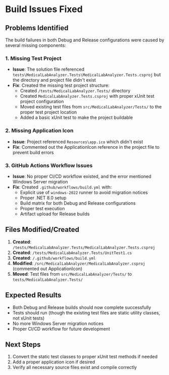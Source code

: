 # Build Issues Fixed

## Problems Identified

The build failures in both Debug and Release configurations were caused by several missing components:

### 1. Missing Test Project
- **Issue**: The solution file referenced `tests\MedicalLabAnalyzer.Tests\MedicalLabAnalyzer.Tests.csproj` but the directory and project file didn't exist
- **Fix**: Created the missing test project structure:
  - Created `/tests/MedicalLabAnalyzer.Tests/` directory
  - Created `MedicalLabAnalyzer.Tests.csproj` with proper xUnit test project configuration
  - Moved existing test files from `src/MedicalLabAnalyzer/Tests/` to the proper test project location
  - Added a basic xUnit test to make the project buildable

### 2. Missing Application Icon
- **Issue**: Project referenced `Resources\app.ico` which didn't exist
- **Fix**: Commented out the ApplicationIcon reference in the project file to prevent build errors

### 3. GitHub Actions Workflow Issues
- **Issue**: No proper CI/CD workflow existed, and the error mentioned Windows Server migration
- **Fix**: Created `.github/workflows/build.yml` with:
  - Explicit use of `windows-2022` runner to avoid migration notices
  - Proper .NET 8.0 setup
  - Build matrix for both Debug and Release configurations
  - Proper test execution
  - Artifact upload for Release builds

## Files Modified/Created

1. **Created**: `/tests/MedicalLabAnalyzer.Tests/MedicalLabAnalyzer.Tests.csproj`
2. **Created**: `/tests/MedicalLabAnalyzer.Tests/UnitTest1.cs`
3. **Created**: `/.github/workflows/build.yml`
4. **Modified**: `/src/MedicalLabAnalyzer/MedicalLabAnalyzer.csproj` (commented out ApplicationIcon)
5. **Moved**: Test files from `src/MedicalLabAnalyzer/Tests/` to `tests/MedicalLabAnalyzer.Tests/`

## Expected Results

- Both Debug and Release builds should now complete successfully
- Tests should run (though the existing test files are static utility classes, not xUnit tests)
- No more Windows Server migration notices
- Proper CI/CD workflow for future development

## Next Steps

1. Convert the static test classes to proper xUnit test methods if needed
2. Add a proper application icon if desired
3. Verify all necessary source files exist and compile correctly